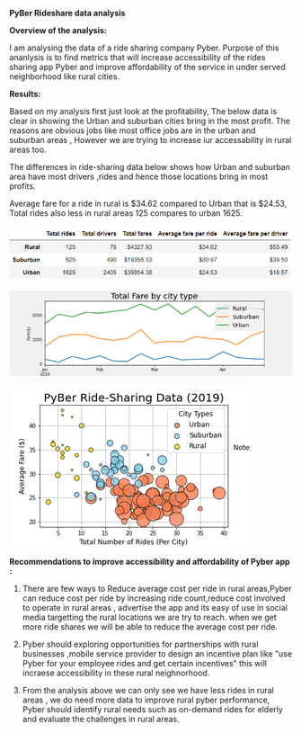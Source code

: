 **PyBer Rideshare data analysis**

**Overview of the analysis:**

I am analysing the data of a ride sharing company Pyber. Purpose of this ananlysis is to find metrics that will increase accessibility of the rides sharing app Pyber and improve affordability of the service in under served neighborhood like rural cities.

**Results:**

Based on my analysis first just look at the profitability, The below data is clear in showing the Urban and suburban cities bring in the most profit. The reasons are obvious jobs like most office jobs are in the urban and suburban areas , However we are trying to increase iur accessability in rural areas too.

The differences in ride-sharing data below shows how Urban and suburban area have most drivers ,rides and hence those locations bring in most profits.

Average fare for a ride in rural is $34.62 compared to Urban that is $24.53, Total rides also less in rural areas 125 compares to urban 1625.

![Summary](resources/summary.PNG)

![Linechart](resources/finalcartmod5.png)

![scatterplot](resources/pyberscatterplot_fig1.png)

**Recommendations to improve accessibility and affordability of Pyber app :**

1. There are few ways to Reduce average cost per ride in rural areas,Pyber can reduce cost per ride by increasing ride count,reduce cost involved to operate in rural areas ,  advertise the app and its easy of use in social media targetting the rural locations we are try to reach. when we get more ride shares we will be able to reduce the average cost per ride. 

2. Pyber should exploring opportunities for partnerships with rural businesses ,mobile service provider to design an incentive plan like "use Pyber for your employee rides and get certain incentives" this will incraese accessibility in these rural neighnorhood.

3. From the analysis above we can only see we have less rides in rural areas , we do need more data to improve rural pyber performance, Pyber should identify rural needs such as on-demand rides for elderly and evaluate the challenges in rural areas.